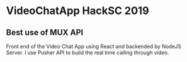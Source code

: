 # VideoChatApp HackSC 2019
## Best use of MUX API
Front end of the Video Chat App using React and backended by NodeJS Server. I use Pusher API to build the real time calling
through video. 
